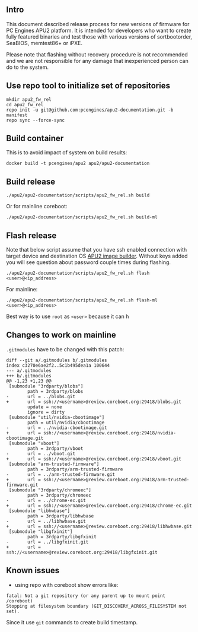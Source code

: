 ## Intro

This document described release process for new versions of firmware for PC
Engines APU2 platform. It is intended for developers who want to create fully
featured binaries and test those with various versions of sortbootorder,
SeaBIOS, memtest86+ or iPXE.

Please note that flashing without recovery procedure is not recommended and we
are not responsible for any damage that inexperienced person can do to the
system.

## Use repo tool to initialize set of repositories

```
mkdir apu2_fw_rel
cd apu2_fw_rel
repo init -u git@github.com:pcengines/apu2-documentation.git -b manifest
repo sync --force-sync
```

## Build container

This is to avoid impact of system on build results:

```
docker build -t pcengines/apu2 apu2/apu2-documentation
```

## Build release

```
./apu2/apu2-documentation/scripts/apu2_fw_rel.sh build
```

Or for mainline coreboot:

```
./apu2/apu2-documentation/scripts/apu2_fw_rel.sh build-ml
```

## Flash release

Note that below script assume that you have ssh enabled connection with target
device and destination OS [APU2 image builder](https://github.com/pcengines/apu2-documentation#building-firmware-using-apu2-image-builder).
Without keys added you will see question about password couple times during
flashing.

```
./apu2/apu2-documentation/scripts/apu2_fw_rel.sh flash <user>@<ip_address>
```

For mainline:

```
./apu2/apu2-documentation/scripts/apu2_fw_rel.sh flash-ml <user>@<ip_address>
```

Best way is to use `root` as `<user>` because it can h

## Changes to work on mainline

`.gitmodules` have to be changed with this patch:

```
diff --git a/.gitmodules b/.gitmodules
index c3270e6ae2f2..5c1b495dea1a 100644
--- a/.gitmodules
+++ b/.gitmodules
@@ -1,23 +1,23 @@
 [submodule "3rdparty/blobs"]
        path = 3rdparty/blobs
-       url = ../blobs.git
+       url = ssh://<username>@review.coreboot.org:29418/blobs.git
        update = none
        ignore = dirty
 [submodule "util/nvidia-cbootimage"]
        path = util/nvidia/cbootimage
-       url = ../nvidia-cbootimage.git
+       url = ssh://<username>@review.coreboot.org:29418/nvidia-cbootimage.git
 [submodule "vboot"]
        path = 3rdparty/vboot
-       url = ../vboot.git
+       url = ssh://<username>@review.coreboot.org:29418/vboot.git
 [submodule "arm-trusted-firmware"]
        path = 3rdparty/arm-trusted-firmware
-       url = ../arm-trusted-firmware.git
+       url = ssh://<username>@review.coreboot.org:29418/arm-trusted-firmware.git
 [submodule "3rdparty/chromeec"]
        path = 3rdparty/chromeec
-       url = ../chrome-ec.git
+       url = ssh://<username>@review.coreboot.org:29418/chrome-ec.git
 [submodule "libhwbase"]
        path = 3rdparty/libhwbase
-       url = ../libhwbase.git
+       url = ssh://<username>@review.coreboot.org:29418/libhwbase.git
 [submodule "libgfxinit"]
        path = 3rdparty/libgfxinit
-       url = ../libgfxinit.git
+       url = ssh://<username>@review.coreboot.org:29418/libgfxinit.git
```

## Known issues

* using repo with coreboot show errors like:

```
fatal: Not a git repository (or any parent up to mount point /coreboot)
Stopping at filesystem boundary (GIT_DISCOVERY_ACROSS_FILESYSTEM not set).
``` 

Since it use `git` commands to create build timestamp.

